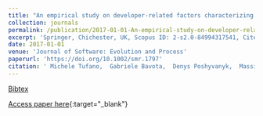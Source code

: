 ```yaml
---
title: "An empirical study on developer-related factors characterizing fix-inducing commits"
collection: journals
permalink: /publication/2017-01-01-An-empirical-study-on-developer-related-factors-characterizing-fix-inducing-commits
excerpt: 'Springer, Chichester, UK, Scopus ID: 2-s2.0-84994317541, Cited by: 6'
date: 2017-01-01
venue: 'Journal of Software: Evolution and Process'
paperurl: 'https://doi.org/10.1002/smr.1797'
citation: ' Michele Tufano,  Gabriele Bavota,  Denys Poshyvanyk,  Massimiliano Di Penta,  Rocco Oliveto,  Andrea De Lucia, &quot;An empirical study on developer-related factors characterizing fix-inducing commits.&quot; Journal of Software: Evolution and Process, 2017.'
---
```

[Bibtex](https://dblp.org/rec/bib/journals/smr/TufanoBPPOL17)

[Access paper here](https://doi.org/10.1002/smr.1797){:target="_blank"}

